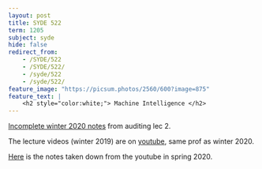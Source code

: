 ```yaml
---
layout: post
title: SYDE 522
term: 1205
subject: syde
hide: false
redirect_from:
    - /SYDE/522
    - /SYDE/522/
    - /syde/522
    - /syde/522/
feature_image: "https://picsum.photos/2560/600?image=875"
feature_text: |
    <h2 style="color:white;"> Machine Intelligence </h2>
---
```


[Incomplete winter 2020 notes](/markdown/1201/syde522/) from auditing lec 2.

The lecture videos (winter 2019) are on [youtube](https://www.youtube.com/watch?v=tExPpuk-UQ8), same prof as winter 2020.

[Here](/md/1205/syde522) is the notes taken down from the youtube in spring 2020.
